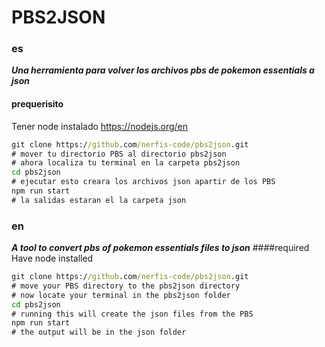 # PBS2JSON

### es 
***Una herramienta para volver los archivos pbs de pokemon essentials a json***
#### prequerisito
Tener node instalado
https://nodejs.org/en
```cmd
git clone https://github.com/nerfis-code/pbs2json.git
# mover tu directorio PBS al directorio pbs2json
# ahora localiza tu terminal en la carpeta pbs2json
cd pbs2json
# ejecutar esto creara los archivos json apartir de los PBS
npm run start
# la salidas estaran el la carpeta json
```
### en 
***A tool to convert pbs of pokemon essentials files to json***
####required
Have node installed
```cmd
git clone https://github.com/nerfis-code/pbs2json.git
# move your PBS directory to the pbs2json directory
# now locate your terminal in the pbs2json folder
cd pbs2json
# running this will create the json files from the PBS
npm run start
# the output will be in the json folder
```